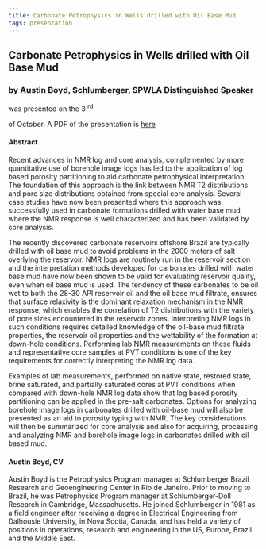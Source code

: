 ```yaml
---
title: Carbonate Petrophysics in Wells drilled with Oil Base Mud
tags: presentation 
---
```



		
<h2>
Carbonate Petrophysics in Wells drilled with Oil Base Mud
</h2>

 



		
<h3>
by Austin Boyd, Schlumberger, SPWLA Distinguished Speaker
</h3>

 



 
<p>
was presented on the 3
<sup>
rd
</sup>

 of October. A PDF of the presentation is 
<a href="SPWLA_LPS_DPS_SVG.pdf">
here
</a>

</p>

	

 
<h4>
Abstract
</h4>



		

		
<p>
Recent advances in NMR log and core analysis, complemented by more quantitative use of borehole image logs has led to the application of log based porosity partitioning to aid carbonate petrophysical interpretation. The foundation of this approach is the link between NMR T2 distributions and pore size distributions obtained from special core analysis. Several case studies have now been presented where this approach was successfully used in carbonate formations drilled with water base mud, where the NMR response is well characterized and has been validated by core analysis. 
</p>

<p>
 

The recently discovered carbonate reservoirs offshore Brazil are typically drilled with oil base mud to avoid problems in the 2000 meters of salt overlying the reservoir. NMR logs are routinely run in the reservoir section and the interpretation methods developed for carbonates drilled with water base mud have now been shown to be valid for evaluating reservoir quality, even when oil base mud is used. The tendency of these carbonates to be oil wet to both the 28-30 API reservoir oil and the oil base mud filtrate, ensures that surface relaxivity is the dominant relaxation mechanism in the NMR response, which enables the correlation of T2 distributions with the variety of pore sizes encountered in the reservoir zones. Interpreting NMR logs in such conditions requires detailed knowledge of the oil-base mud filtrate properties, the reservoir oil properties and the wettability of the formation at down-hole conditions. Performing lab NMR measurements on these fluids and representative core samples at PVT conditions is one of the key requirements for correctly interpreting the NMR log data.
</p>

<p>
 

Examples of lab measurements, performed on native state, restored state, brine saturated, and partially saturated cores at PVT conditions when compared with down-hole NMR log data show that log based porosity partitioning can be applied in the pre-salt carbonates. Options for analyzing borehole image logs in carbonates drilled with oil-base mud will also be presented as an aid to porosity typing with NMR. The key considerations will then be summarized for core analysis and also for acquiring, processing and analyzing NMR and borehole image logs in carbonates drilled with oil based mud.

</p>





		
<h4>
Austin Boyd, CV
</h4>





		
<p>
Austin Boyd is the Petrophysics Program manager at Schlumberger Brazil Research and Geoengineering Center in Rio de Janeiro. Prior to moving to Brazil, he was Petrophysics Program manager at Schlumberger-Doll Research in Cambridge, Massachusetts. He joined Schlumberger in 1981 as a field engineer after receiving a degree in Electrical Engineering from Dalhousie University, in Nova Scotia, Canada, and has held a variety of positions in operations, research and engineering in the US, Europe, Brazil and the Middle East.
</p>





		

